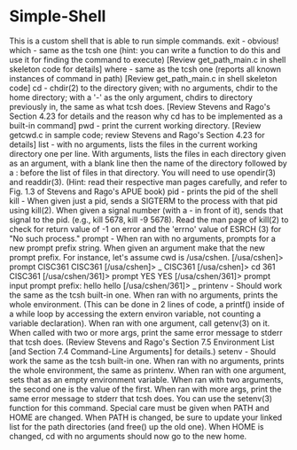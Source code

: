 # Simple-Shell
This is a custom shell that is able to run simple commands.
exit - obvious!
which - same as the tcsh one (hint: you can write a function to do this and use it for finding the command to execute) [Review get_path_main.c in shell skeleton code for details]
where - same as the tcsh one (reports all known instances of command in path) [Review get_path_main.c in shell skeleton code]
cd - chdir(2) to the directory given; with no arguments, chdir to the home directory; with a '-' as the only argument, chdirs to directory previously in, the same as what tcsh does. [Review Stevens and Rago's Section 4.23 for details and the reason why cd has to be implemented as a built-in command]
pwd - print the current working directory. [Review getcwd.c in sample code; review Stevens and Rago's Section 4.23 for details]
list - with no arguments, lists the files in the current working directory one per line. With arguments, lists the files in each directory given as an argument, with a blank line then the name of the directory followed by a : before the list of files in that directory. You will need to use opendir(3) and readdir(3). (Hint: read their respective man pages carefully, and refer to Fig. 1.3 of Stevens and Rago's APUE book)
pid - prints the pid of the shell
kill - When given just a pid, sends a SIGTERM to the process with that pid using kill(2). When given a signal number (with a - in front of it), sends that signal to the pid. (e.g., kill 5678, kill -9 5678). Read the man page of kill(2) to check for return value of -1 on error and the 'errno' value of ESRCH (3) for "No such process."
prompt - When ran with no arguments, prompts for a new prompt prefix string. When given an argument make that the new prompt prefix. For instance, let's assume cwd is /usa/cshen.
 [/usa/cshen]> prompt CISC361
CISC361 [/usa/cshen]> _
CISC361 [/usa/cshen]> cd 361
CISC361 [/usa/cshen/361]> prompt YES
YES [/usa/cshen/361]> prompt
  input prompt prefix: hello
hello [/usa/cshen/361]> _
printenv - Should work the same as the tcsh built-in one. When ran with no arguments, prints the whole environment. (This can be done in 2 lines of code, a printf() inside of a while loop by accessing the extern environ variable, not counting a variable declaration). When ran with one argument, call getenv(3) on it. When called with two or more args, print the same error message to stderr that tcsh does. (Review Stevens and Rago's Section 7.5 Environment List [and Section 7.4 Command-Line Arguments] for details.)
setenv - Should work the same as the tcsh built-in one. When ran with no arguments, prints the whole environment, the same as printenv. When ran with one argument, sets that as an empty environment variable. When ran with two arguments, the second one is the value of the first. When ran with more args, print the same error message to stderr that tcsh does. You can use the setenv(3) function for this command. Special care must be given when PATH and HOME are changed. When PATH is changed, be sure to update your linked list for the path directories (and free() up the old one). When HOME is changed, cd with no arguments should now go to the new home.
